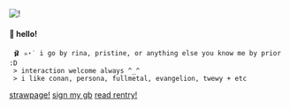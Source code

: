 ![!](https://images-wixmp-ed30a86b8c4ca887773594c2.wixmp.com/f/7714c4cf-6260-4fce-bb57-7ab0b46d8598/dbrp0qe-bdf0b364-5429-4f46-b4a9-5d1c80079160.png/v1/fill/w_99,h_56/my_melody_by_phlogistinator_dbrp0qe-fullview.png?token=eyJ0eXAiOiJKV1QiLCJhbGciOiJIUzI1NiJ9.eyJzdWIiOiJ1cm46YXBwOjdlMGQxODg5ODIyNjQzNzNhNWYwZDQxNWVhMGQyNmUwIiwiaXNzIjoidXJuOmFwcDo3ZTBkMTg4OTgyMjY0MzczYTVmMGQ0MTVlYTBkMjZlMCIsIm9iaiI6W1t7ImhlaWdodCI6Ijw9NTYiLCJwYXRoIjoiXC9mXC83NzE0YzRjZi02MjYwLTRmY2UtYmI1Ny03YWIwYjQ2ZDg1OThcL2RicnAwcWUtYmRmMGIzNjQtNTQyOS00ZjQ2LWI0YTktNWQxYzgwMDc5MTYwLnBuZyIsIndpZHRoIjoiPD05OSJ9XV0sImF1ZCI6WyJ1cm46c2VydmljZTppbWFnZS5vcGVyYXRpb25zIl19.on4bUmik0v3YxCXVtMwwX9EQ8pwp4PaejheOV4sVv5c)
#### 🌷 hello! 
     🩰 ✮⋆˙ i go by rina, pristine, or anything else you know me by prior :D
	 > interaction welcome always ^_^ 
	 > i like conan, persona, fullmetal, evangelion, twewy + etc 

  [strawpage!](https://bulletchambers.straw.page/) [sign my gb](https://shibuya-angel.123guestbook.com/) [read rentry!](https://rentry.co/angelofshibuya)

